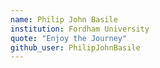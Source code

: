 ```yaml
---
name: Philip John Basile
institution: Fordham University
quote: "Enjoy the Journey"
github_user: PhilipJohnBasile
---
```

